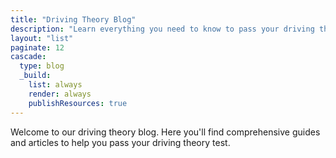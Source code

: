```yaml
---
title: "Driving Theory Blog"
description: "Learn everything you need to know to pass your driving theory test with our comprehensive guides and articles."
layout: "list"
paginate: 12
cascade:
  type: blog
  _build:
    list: always
    render: always
    publishResources: true
---
```


Welcome to our driving theory blog. Here you'll find comprehensive guides and articles to help you pass your driving theory test.

